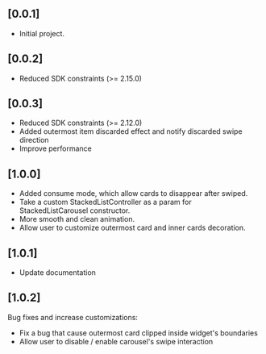 ## [0.0.1]
* Initial project.

## [0.0.2]
* Reduced SDK constraints (>= 2.15.0)

## [0.0.3]
* Reduced SDK constraints (>= 2.12.0)
* Added outermost item discarded effect and notify discarded swipe direction
* Improve performance

## [1.0.0]
* Added consume mode, which allow cards to disappear after swiped.
* Take a custom StackedListController as a param for StackedListCarousel constructor.
* More smooth and clean animation.
* Allow user to customize outermost card and inner cards decoration.

## [1.0.1]
* Update documentation

## [1.0.2]
Bug fixes and increase customizations:
* Fix a bug that cause outermost card clipped inside widget's boundaries
* Allow user to disable / enable carousel's swipe interaction